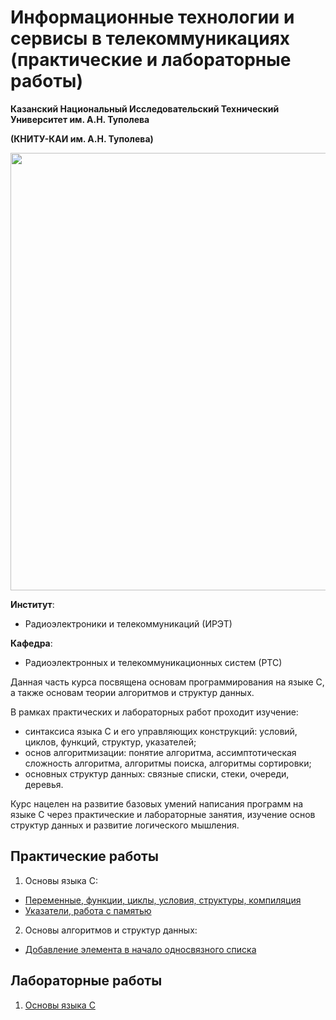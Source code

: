 # Информационные технологии и сервисы в телекоммуникациях (практические и лабораторные работы)	

**Казанский Национальный Исследовательский Технический Университет им. А.Н. Туполева** 

**(КНИТУ-КАИ им. А.Н. Туполева)**

<img src="http://sachev.ru/userfiles/image/knitu-logo2.jpg" width="700" />


**Институт**:
- Радиоэлектроники и телекоммуникаций (ИРЭТ)

**Кафедра**:

- Радиоэлектронных и телекоммуникационных систем (РТС)


Данная часть курса посвящена основам программирования на языке C, а также основам теории алгоритмов и структур данных. 

В рамках практических и лабораторных работ проходит изучение: 

- синтаксиса языка C и его управляющих конструкций: условий, циклов, функций, структур, указателей;
- основ алгоритмизации: понятие алгоритма, ассимптотическая сложность алгоритма, алгоритмы поиска, алгоритмы сортировки; 
- основных структур данных: связные списки, стеки, очереди, деревья.

Курс нацелен на развитие базовых умений написания программ на языке С через практические и лабораторные занятия, изучение основ структур данных и развитие логического мышления.

## Практические работы

1. Основы языка С:
- [Переменные, функции, циклы, условия, структуры, компиляция](https://github.com/kirlf/itpb/blob/master/autumn/1_basics.md)
- [Указатели, работа с памятью](https://github.com/kirlf/itpb/blob/master/autumn/2_pointers.md)

2. Основы алгоритмов и структур данных: 
- [Добавление элемента в начало односвязного списка](https://github.com/kirlf/itpb/blob/master/autumn/3_linked_lists.md)


## Лабораторные работы

1. [Основы языка C](https://github.com/kirlf/itpb/blob/master/lab_1.md)
